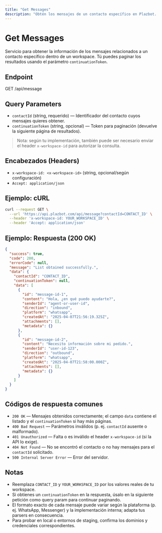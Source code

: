 ```yaml
---
title: "Get Messages"
description: "Obtén los mensajes de un contacto específico en Plazbot. Soporta paginación mediante continuationToken."
---
```


# Get Messages

Servicio para obtener la información de los mensajes relacionados a un contacto específico dentro de un workspace. Tú puedes paginar los resultados usando el parámetro `continuationToken`.

## Endpoint

GET /api/message

## Query Parameters

- `contactId` (string, requerido) — Identificador del contacto cuyos mensajes quieres obtener.
- `continuationToken` (string, opcional) — Token para paginación (devuelve la siguiente página de resultados).

> Nota: según tu implementación, también puede ser necesario enviar el header `x-workspace-id` para autorizar la consulta.

## Encabezados (Headers)

- `x-workspace-id: <x-workspace-id>` (string, opcional/según configuración)
- `Accept: application/json`

## Ejemplo: cURL

```sh
curl --request GET \
  --url 'https://api.plazbot.com/api/message?contactId=CONTACT_ID' \
  --header 'x-workspace-id: YOUR_WORKSPACE_ID' \
  --header 'Accept: application/json'
```

## Ejemplo: Respuesta (200 OK)

```json
{
  "success": true,
  "code": 200,
  "errorCode": null,
  "message": "List obtained successfully.",
  "data": {
    "contactId": "CONTACT_ID",
    "continuationToken": null,
    "data": [
      {
        "id": "message-id-1",
        "content": "Hola, ¿en qué puedo ayudarte?",
        "senderId": "agent-or-user-id",
        "direction": "inbound",
        "platform": "whatsapp",
        "createdAt": "2025-04-07T21:56:19.325Z",
        "attachments": [],
        "metadata": {}
      },
      {
        "id": "message-id-2",
        "content": "Necesito información sobre mi pedido.",
        "senderId": "user-id-123",
        "direction": "outbound",
        "platform": "whatsapp",
        "createdAt": "2025-04-07T21:58:00.000Z",
        "attachments": [],
        "metadata": {}
      }
    ]
  }
}
```

## Códigos de respuesta comunes

- `200 OK` — Mensajes obtenidos correctamente; el campo `data` contiene el listado y el `continuationToken` si hay más páginas.
- `400 Bad Request` — Parámetros inválidos (p. ej. `contactId` ausente o malformado).
- `401 Unauthorized` — Falta o es inválido el header `x-workspace-id` (si la API lo exige).
- `404 Not Found` — No se encontró el contacto o no hay mensajes para el `contactId` solicitado.
- `500 Internal Server Error` — Error del servidor.

## Notas

- Reemplaza `CONTACT_ID` y `YOUR_WORKSPACE_ID` por los valores reales de tu workspace.
- Si obtienes un `continuationToken` en la respuesta, úsalo en la siguiente petición como query param para continuar paginando.
- El formato exacto de cada mensaje puede variar según la plataforma (p. ej. WhatsApp, Messenger) y la implementación interna; adapta tus parsers en consecuencia.
- Para probar en local o entornos de staging, confirma los dominios y credenciales correspondientes.
